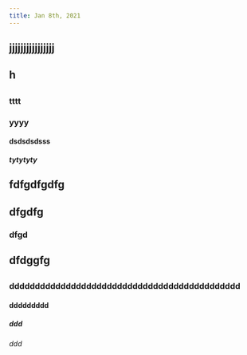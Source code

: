 ```yaml
---
title: Jan 8th, 2021
---
```


##
## jjjjjjjjjjjjjjjj
##
## h
##
##
##
##
##
##
##
##
##
##
##
##
##
##
##
### tttt
### yyyy
#### dsdsdsdsss
##### tytytyty
## fdfgdfgdfg
## dfgdfg
### dfgd
## dfdggfg
##
##
##
### ddddddddddddddddddddddddddddddddddddddddddddd
#### ddddddddd
##### ddd
###### ddd
##

